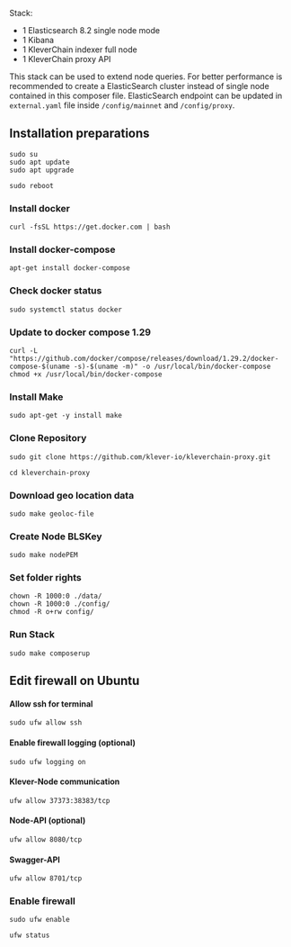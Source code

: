 
Stack:
 - 1 Elasticsearch 8.2 single node mode
 - 1 Kibana
 - 1 KleverChain indexer full node
 - 1 KleverChain proxy API

This stack can be used to extend node queries. For better performance is recommended to create a ElasticSearch cluster instead of single node contained in this composer file. ElasticSearch endpoint can be updated in `external.yaml` file inside `/config/mainnet` and `/config/proxy`.

## Installation preparations
```
sudo su
sudo apt update
sudo apt upgrade
```
```
sudo reboot
```

### Install docker
```curl -fsSL https://get.docker.com | bash```

### Install docker-compose
```apt-get install docker-compose```

### Check docker status
```sudo systemctl status docker```

### Update to docker compose 1.29
```curl -L "https://github.com/docker/compose/releases/download/1.29.2/docker-compose-$(uname -s)-$(uname -m)" -o /usr/local/bin/docker-compose```
```chmod +x /usr/local/bin/docker-compose```

### Install Make
```sudo apt-get -y install make```

### Clone Repository
```sudo git clone https://github.com/klever-io/kleverchain-proxy.git```

```cd kleverchain-proxy```

### Download geo location data
```sudo make geoloc-file```

### Create Node BLSKey
```sudo make nodePEM```

### Set folder rights
```
chown -R 1000:0 ./data/
chown -R 1000:0 ./config/
chmod -R o+rw config/
```

### Run Stack
```sudo make composerup```

## Edit firewall on Ubuntu

#### Allow ssh for terminal
```sudo ufw allow ssh```
#### Enable firewall logging (optional)
```sudo ufw logging on```
#### Klever-Node communication
```ufw allow 37373:38383/tcp```
#### Node-API (optional)
```ufw allow 8080/tcp```
#### Swagger-API
```ufw allow 8701/tcp```

### Enable firewall
```sudo ufw enable```

```ufw status```
